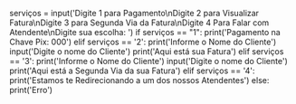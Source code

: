 serviços = input('Digite 1 para Pagamento\nDigite 2 para Visualizar Fatura\nDigite 3 para Segunda Via da Fatura\nDigite 4 Para Falar com Atendente\nDigite sua escolha: ')
if serviços == "1":
                 print('Pagamento na Chave Pix: 000')
elif serviços == '2':
                 print('Informe o Nome do Cliente')
                 input('Digite o nome do Cliente')
                 print('Aqui está sua Fatura')
elif serviços == '3':
                 print('Informe o Nome do Cliente')
                 input('Digite o nome do Cliente')
                 print('Aqui está a Segunda Via da sua Fatura')
elif serviços == '4':
                 print('Estamos te Redirecionando a um dos nossos Atendentes')
else:
                 print('Erro')
